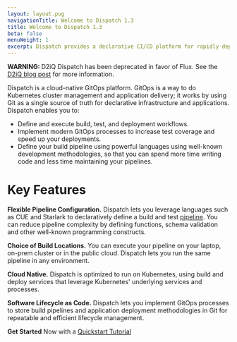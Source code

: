 ```yaml
---
layout: layout.pug
navigationTitle: Welcome to Dispatch 1.3
title: Welcome to Dispatch 1.3
beta: false
menuWeight: 1
excerpt: Dispatch provides a declarative CI/CD platform for rapidly deploying Cloud Native applications and enabling enterprises to rapidly build, test and manage applications' lifecycle using GitOps processes.
---
```


<p class="message--warning"><strong>WARNING: </strong>D2iQ Dispatch has been deprecated in favor of Flux. See the <a href="https://d2iq.com/blog/goodbye-dispatch-hello-fluxcd">D2iQ blog post</a> for more information.</p>

Dispatch is a cloud-native GitOps platform. GitOps is a way to do Kubernetes cluster management and application delivery; it works by using Git as a single source of truth for declarative infrastructure and applications. Dispatch  enables you to:

* Define and execute build, test, and deployment workflows.
* Implement modern GitOps processes to increase test coverage and speed up your deployments.
* Define your build pipeline using powerful languages using well-known development methodologies, so that you can spend more time writing code and less time maintaining your pipelines.

# Key Features

**Flexible Pipeline Configuration.**  Dispatch lets  you leverage languages such as CUE and Starlark to declaratively define a build and test [pipeline](overview_concepts/dispatch-ci/). You can reduce pipeline complexity by defining functions, schema validation and other well-known programming constructs.

**Choice of Build Locations.** You can execute your pipeline on your laptop, on-prem cluster or in the public cloud. Dispatch lets you run the same pipeline in any environment.

**Cloud Native.** Dispatch is optimized to run on Kubernetes, using build and deploy services that leverage Kubernetes' underlying services and processes.

**Software Lifecycle as Code.**  Dispatch lets you implement GitOps processes to store build pipelines and application deployment methodologies in Git for repeatable and efficient lifecycle management.

**Get Started** Now with a [Quickstart Tutorial](quickstart/)
